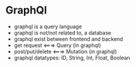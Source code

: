 # GraphQl

- graphql is a query language
- graphql is not/not related to, a database
- graphql exist between frontend and backend
- get request <===> Query (in graphql)
- post/put/delete <===> Mutation (in graphql)
- graphql datatypes: ID, String, Int, Float, Boolean